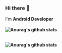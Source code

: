 ### Hi there 👋
I'm <b>Android Developer<b>
 <br>
 <br/>![Anurag's github stats](https://github-readme-stats.vercel.app/api?show_icons=true&theme=radical&username=youssef2050)<br/>
 
  <br/>![Anurag's github stats](https://github-readme-stats.vercel.app/api/top-langs/?username=youssef2050&layout=compact&theme=radical)<br/>
